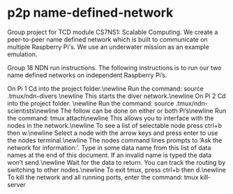 # p2p name-defined-network
Group project for TCD module CS7NS1: Scalable Computing. We create a peer-to-peer name defined network which is built to communicate on multiple Raspberry Pi's. We use an underwater mission as an example emulation.

Group 18 NDN run instructions.
The following instructions is to run our two name defined networks on independent Raspberry Pi’s.

On Pi 1 Cd into the project folder.\newline
Run the command:  source .tmux/ndn-divers \newline
This starts the diver network.\newline
On Pi 2 Cd into the project folder. \newline
Run the command: source .tmux/ndn-scientists\newline
The follow can be done on either or both Pi’s\newline
Run the command: tmux attach\newline
This allows you to interface with the nodes in the network.\newline
To see a list of selectable node press ctrl+b then w.\newline
Select a node with the arrow keys and press enter to use the nodes terminal.\newline
The nodes command lines prompts to ‘Ask the network for information:’. Type in some data name from this list of data names at the end of this document. If an invalid name is typed the data won’t send.\newline
Wait for the data to return. You can track the routing by switching to other nodes.\newline
To exit tmux, press ctrl+b then d.\newline
To kill the network and all running ports, enter the command: tmux kill-server
